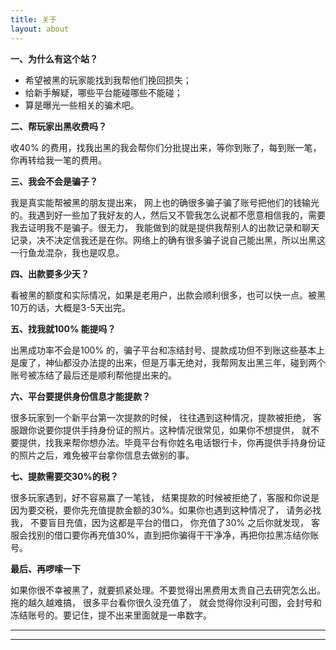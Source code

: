 ```yaml
---
title: 关于
layout: about
---
```


**一、为什么有这个站？**

- 希望被黑的玩家能找到我帮他们挽回损失；
- 给新手解疑，哪些平台能碰哪些不能碰；
- 算是曝光一些相关的骗术吧。

**二、帮玩家出黑收费吗？**

收40% 的费用，找我出黑的我会帮你们分批提出来，等你到账了，每到账一笔，你再转给我一笔的费用。

**三、我会不会是骗子？**

我是真实能帮被黑的朋友提出来， 网上也的确很多骗子骗了账号把他们的钱输光的。我遇到好一些加了我好友的人，然后又不管我怎么说都不愿意相信我的，需要我去证明我不是骗子。很无力， 我能做到的就是提供我帮别人的出款记录和聊天记录，决不决定信我还是在你。网络上的确有很多骗子说自己能出黑，所以出黑这一行鱼龙混杂，我也是叹息。

**四、出款要多少天？**

看被黑的额度和实际情况，如果是老用户，出款会顺利很多，也可以快一点。被黑10万的话，大概是3-5天出完。

**五、找我就100% 能提吗？**

出黑成功率不会是100% 的，骗子平台和冻结封号、提款成功但不到账这些基本上是废了，神仙都没办法提的出来，但是万事无绝对，我帮网友出黑三年，碰到两个账号被冻结了最后还是顺利帮他提出来的。

**六、平台要提供身份信息才能提款？**

很多玩家到一个新平台第一次提款的时候， 往往遇到这种情况，提款被拒绝， 客服跟你说要你提供手持身份证的照片。这种情况很常见，如果你不想提供， 就不要提供，找我来帮你想办法。毕竟平台有你姓名电话银行卡，你再提供手持身份证的照片之后，难免被平台拿你信息去做别的事。

**七、提款需要交30%的税？**

很多玩家遇到，好不容易赢了一笔钱， 结果提款的时候被拒绝了，客服和你说是因为要交税，要你先充值提款金额的30%。如果你也遇到这种情况了， 请务必找我， 不要盲目充值，因为这都是平台的借口， 你充值了30% 之后你就发现， 客服会找别的借口要你再充值30%，直到把你骗得干干净净，再把你拉黑冻结你账号。

**最后、再啰嗦一下**

如果你很不幸被黑了，就要抓紧处理。不要觉得出黑费用太贵自己去研究怎么出。拖的越久越难搞， 很多平台看你很久没充值了， 就会觉得你没利可图，会封号和冻结账号的。要记住，提不出来里面就是一串数字。

-----

-----